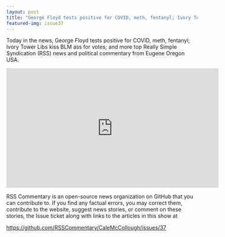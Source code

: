 ```yaml
---
layout: post
title: "George Floyd tests positive for COVID, meth, fentanyl; Ivory Tower Libs kiss BLM ass for votes"
featured-img: issue37
---
```


Today in the news, George Floyd tests positive for COVID, meth, fentanyl; Ivory Tower Libs kiss BLM ass for votes; and more top Really Simple Syndication (RSS) news and political commentary from Eugene Oregon USA.

<iframe width="560" height="315" src="https://www.youtube.com/embed/_PtQolSSnu4" frameborder="0" allow="accelerometer; autoplay; encrypted-media; gyroscope; picture-in-picture" allowfullscreen></iframe>

RSS Commentary is an open-source news organization on GitHub that you can contribute to. If you find any factual errors, you may correct them, contribute to the website, suggest news stories, or comment on these stories, the Issue ticket along with links to the articles in this show at 

<https://github.com/RSSCommentary/CaleMcCollough/issues/37>
